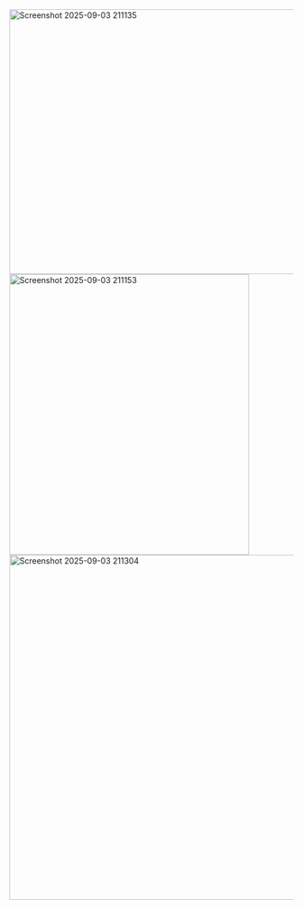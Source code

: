 <img width="1104" height="470" alt="Screenshot 2025-09-03 211135" src="https://github.com/user-attachments/assets/e63c3522-658a-452f-8146-5c91fe51305b" />
<img width="425" height="498" alt="Screenshot 2025-09-03 211153" src="https://github.com/user-attachments/assets/2119c397-83bb-4e54-b506-2d86d6c388fe" />
<img width="984" height="612" alt="Screenshot 2025-09-03 211304" src="https://github.com/user-attachments/assets/4d477762-c39c-4546-b9bf-f6786c753bc3" />
